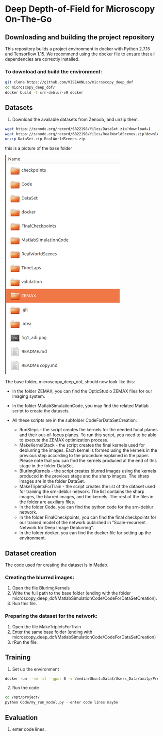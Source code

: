 # Deep Depth-of-Field for Microscopy On-The-Go

## Downloading and building the project repository

This repository builds a  project environment in docker with Python 2.7.15 and Tensorflow 1.15.
We recommend using the docker file to ensure that all dependencies are correctly installed.

### To download and build the environment:

```bash
git clone https://github.com/VISEAONLab/microscopy_deep_dof
cd microscopy_deep_dof/
docker build -t srn-deblur-v0 docker
```

## Datasets

1. Download the available datasets from Zenodo, and unzip them.
```bash
wget https://zenodo.org/record/6822198/files/DataSet.zip?download=1
wget https://zenodo.org/record/6822198/files/RealWorldScenes.zip?download=1
unzip DataSet.zip RealWorldScenes.zip
```

this is a picture of the base folder

![The base folder](Images/file.png)

The base folder, microscopy_deep_dof,  should now look like this:

- In the folder ZEMAX, you can find the OpticStudio ZEMAX files for our imaging system.
- In the folder MatlabSimulationCode, you may find the related Matlab script to create the datasets. 
- All these scripts are in the subfolder CodeForDataSetCreation:
  - RunSteps - the script creates the kernels for the needed focal planes and their out-of-focus planes. To run this script, you need to be able to execute the ZEMAX optimization process.

  * MakeKernelStack - the script creates the final kernels used for deblurring the images. Each kernel is formed using the kernels in the previous step according to the procedure explained in the paper. Please note that you can find the kernels produced at the end of this stage in the folder DataSet.
  - BlurImgKernels - the script creates blurred images using the kernels produced in the previous stage and the sharp images. The sharp images are in the folder DataSet.
  - MakeTripletsForTrain - the script creates the list of the dataset used for training the srn-deblur network. The list contains the sharp images, the blurred images, and the kernels. The rest of the files in the folder are auxiliary files.
  - In the folder Code, you can find the python code for the srn-deblur network.
  - In the folder FinalCheckpoints, you can find the final checkpoints for our trained model of the network published in "Scale-recurrent Network for Deep Image Deblurring".
  - In the folder docker, you can find the docker file for setting up the environment.

## Dataset creation

The code used for creating the dataset is in Matlab.

### Creating the blurred images:

1. Open the file BlurImgKernels
2. Write the full path to the base folder (ending with the folder microscopy_deep_dof/MatlabSimulationCode/CodeForDataSetCreation).
3. Run this file.

### Preparing the dataset for the network:

1. Open the file MakeTripletsForTrain
2. Enter the same base folder (ending with microscopy_deep_dof/MatlabSimulationCode/CodeForDataSetCreation)
3. rRun the file.

## Training

1. Set up the environment
```bash
docker run --rm -it --gpus 0 -v /media/UbuntuData3/Users_Data/amitp/Projects/EdofMicrospcope/UploadToGithub/microscopy_deep_dof:/opt/project srn-deblur-v0
```
2. Run the code
```bash
cd /opt/project/
python Code/my_run_model.py - enter code lines maybe
```
## Evaluation

1. enter code lines.